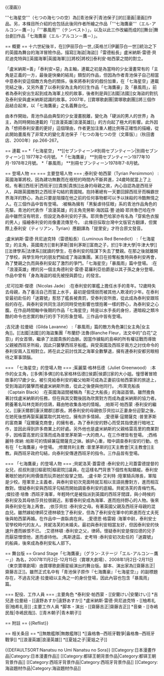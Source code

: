 {{漫画}}

'''七海星空'''（七つの海七つの空）為[[青池保子|青池保子]]的[[漫画|漫画]]作品。另，本條目所介紹的也包括此後同作者所繪之作品「'''七海鷹豪'''（エル･アルコン－鷹－）」「'''暴風雨'''（テンペスト）」，以及以此三作改編而成的[[舞台|舞台劇]]作品「七海鷹豪（エル･アルコン－鷹－）」。

== 概要 ==
十六世紀後半，在[[伊丽莎白一世_(英格兰)|伊麗莎白一世]]統治之下的英國為舞台的海洋冒險作品，描寫[[海盜|海盜]]「雷德船長」盧米納斯‧雷德‧貝尼迪克特與[[英國海軍|英國海軍]][[將校|將校]]泰利安‧帕西蒙之間的對立。

「盧米納斯=善」「泰利安=惡」為主軸，連載之初是為當時的少女漫畫常有的「主角是正義的一方，最後是快樂的結局」類型的作品，但因為作者青池保子自己相當中意泰利安這個敵方角色的關係，後來將泰利安的戲份加重，在「七海星空」連載完結之後，又另外畫了以泰利安為主角的衍生作品「七海鷹豪」及「暴風雨」，前者為泰利安出生起到成為海軍上校的故事，後者則是與[[法國|法國]]女海盜的對抗及泰利安與盧米納斯認識的故事。2007年，[[寶塚歌劇團|寶塚歌劇團]]將三個作品結合起來，以「七海鷹豪」之名義舞台化。

由本作開始，青池作品由典型的少女漫畫脫離，變化為「硬派的男人的世界」為主，為同時開始連載的「[[浪漫英雄|浪漫英雄]]」的方向起了極大的影響。此外因為「想把泰利安畫的更好」這個理由，作者更加注重人體比例等正確性的描繪，從此開始畫風有了非常大的變化<ref>青池保子『七つの海七つの空（文庫版）』（秋田書店、2000年）pp.266-267</ref>。

== 連載 ==
*「七海星空」
**[[セブンティーン#別冊セブンティーン|別冊セブンティーン]] 1977年2-6月號。
*「七海鷹豪」
**別冊セブンティーン1977年10月-1978年2月號。
*「暴風雨」
**別冊セブンティーン1978年7-8月號。

== 登場人物 ==
=== 主要登場人物 ===
;泰利安·帕西蒙（Tyrian Persimmon）
:英國海軍將校。因為建功無數而在極短的時間內不斷昇進，24歲時就當上了上校。有著[[西班牙|西班牙]][[貴族|貴族]]出身的母親之故，內心自認為是西班牙人，與跟英國敵對之西班牙勾結的賣國賊。抱持著總有一天要回歸西班牙而稱霸世界海洋的野心，為此只要是阻擋在他之前的任何事物都可以予以抹殺的冷酷無情之人。在三個作品中皆有登場。
:被稱為擁有「黑髮虐待狂眼」系的青池作品角色的先驅，青池的代表作「浪漫英雄」的主角克勞斯·海因茲·豐·迪姆·耶貝魯巴哈在作品中雖然沒有明言，但設定為泰利安的子孫。耶貝魯巴哈家亦有名為「穿紫色衣服的男人」描繪泰利安的肖像畫流傳至今。
:此條目採取台灣中文版官方翻譯，但實際上泰利安（ティリアン，Tyrian）應翻譯為「提里安」才符合原文發音。

;盧米納斯‧雷德‧貝尼迪克特（雷德船長）（Luminous Red Benedict）
:「七海星空」的主角，英國南方[[普利茅斯|普利茅斯]]富商之子，於[[牛津大學|牛津大學]][[法律學系|法律系]]就讀的學生，在泰利安的陰謀下失去了雙親。在那之後就離開了學校，與學生時代的朋友們組成了海盜集團。某日在掠奪船隻時與泰利安再會，為了雙親之仇而與泰利安起了激烈的爭鬥。「七海星空」「暴風雨」篇中登場。
:在「浪漫英雄」裡的另一個主角德利安‧雷德‧葛羅利亞伯爵是以其子孫之身分登場，作品中曾有「身為海盜的祖先被授與爵位」的發言。

;尼可拉斯‧傑德（Nicolas Jade）
:在泰利安的軍艦上擔任水手的青年。12歲時失去母親，為了養活自己而當上水手，最初是個懦弱而被其他人欺凌的少年。在泰利安最初赴任的「迷霧號」惹怒了艦長被責罰，受泰利安所救，從此成為泰利安跟班般的存在。與泰利安共同生活的同時受他影響也懷抱著一樣的野心，為泰利安之心腹。在作品時間軸中後期的作品「七海星空」時是以水手長的身份，連暗殺之類冷酷的命令也忠實的執行的手下的形象登場。三作品中皆有登場。

;吉兒達‧拉曼紐（Gilda Lavanne）
:「暴風雨」篇的敵方角色兼[[女主角|女主角]]。[[法國|法國]]的海盜集團「布蘭舒‧法魯(Blanche Fleur，法文中的"白花"之意)」的女首領，繼承了法國貴族的血脈。因當作據點的島嶼的所有權征戰而導致父親被西班牙所殺，因此只襲擊西班牙船艦。與受英國及西班牙兩方之討伐命令的泰利安兩人互相對立。將在此之前討伐其之海軍全數擊退，擁有連泰利安都另眼相待之軍事頭腦。

=== 「七海星空」的登場人物 ===
;茱麗葉‧格林伍德（Juliet Greenwood）
:本作的女主角，[[多佛|多佛]]的名家格林伍德[[侯爵|侯爵]]家的大小姐。憧憬著冒險故事的17歲少女。被引見給泰利安的繼父帕斯可成為正妻前往帕西蒙家的旅途上，受到海盜的襲擊而被盧米納斯所救，從此之後便與他同行。
;布萊克船長（Captain Black）
:在英國海盜間被稱為「影之大船長」的海盜首領。雖然擔負著討伐盧米納斯的任務，但在與其交戰後因為欣賞對方而成為盧米納斯的協力者。飼養著名叫林克斯的信鴿，藉由牠收集各地的情報。
;帕斯可‧帕西蒙
:泰利安的繼父。[[康沃爾郡|康沃爾郡]]郡長。將泰利安的母親依莎貝拉以正妻身份迎娶之後，在她死後想再娶茱麗葉取代其地位。擁有許多情婦。
;愛德華‧寇爾薩克
:普里茅斯的富商兼「寇爾薩克商會」的擁有者。為了泰利安的野心而受其指使進行暗地工作，並因此得到許多商業上的好處。另外他也是盧米納斯的父親格雷高里的商業對手，因格雷高里的沒落而成為普里茅斯第一大的商人。在三作裡皆有登場。
;西格麗特‧席納
:帕斯可的情婦兼寇爾薩克之妹。嫉妒心重，暗中調查泰利安的行動。也有在「七海鷹豪」中登場。
;修爾貝利主教
:普里茅斯的[[天主教會|天主教會]]主教。與西班牙政府勾結，向泰利安傳達西班牙的指令。三作品皆有登場。

=== 「七海鷹豪」的登場人物 ===
;貝妮洛芙‧蓋雷德
:泰利安的上司蓋雷德提督的女兒，叔叔則是[[樞密院|樞密院]]議員，在這樣名門背景下個性有點驕縱。泰利安著眼於她的利用價值而玩弄她於股掌之間。
;盧卡斯‧艾利特
:陸軍騎兵隊長，軍階是少校。陸軍至上主義者，與泰利安初次見面時就互相以言語挑釁對方，進而相互敵對。懷疑泰利安與西班牙勾結而開始調查泰利安的底細。貝妮洛芙的青梅竹馬。
;傑拉德‧培魯
:西班牙海軍，年輕時代是被指派到英國的西班牙間諜，與小時候的泰利安及其母依莎貝拉很親近。影響泰利安成為海軍、進而抱持野心的人物。後來與泰利安在海上再會。
;依莎貝拉
:泰利安之母。有著英國父親及西班牙母親的混血兒。雖然嫁給律師艾德林頓生了泰利安，但為了泰利安在軍中的昇進而在丈夫死後與帕西蒙再婚。在作品中一直臥病在床。
;愛德恩‧格雷姆
:海軍中尉，泰利安士官學校時代的友人。貝妮洛芙的未婚夫。最初與泰利安相當友好，但因泰利安的快速升遷而嫉恨不已。
;艾德林頓
:泰利安之父，律師。懷疑泰利安是傑拉德的兒子而厭惡憎恨他，進而虐待他。
;馬斯達茲、史考特
:泰利安初次赴任的「迷霧號」的船員，後來成為泰利安私人部下。

== 舞台版 ==
Grand Stage「七海鷹豪」（グラン･ステージ「エル･アルコン－鷹－」）為名，2007年11月2日-12月15日（寶塚大劇場）、2008年1月2日-2月11日（東京寶塚劇場）由寶塚歌劇團星組演出的舞台版。腳本、演出家為[[齋藤吉正|齋藤吉正]]。雖然正式名中有「青池保子原作『七海鷹豪』『七海星空』」的副標題存在，不過吉兒達‧拉曼紐以主角之一的身份登場，因此內容也包含「暴風雨」篇。

=== 配役、工作人員 ===
;主要角色
*泰利安‧帕西蒙 - [[安蘭けい|安蘭けい]]
*吉兒達‧拉曼紐 - [[遠野あすか|遠野あすか]]
*盧米納斯‧雷德‧貝尼迪克特 - [[柚希礼音|柚希礼音]]
;主要工作人員
*脚本・演出 - [[齋藤吉正|齋藤吉正]]
*音樂 - [[寺嶋民哉|寺嶋民哉]]、[[青木朝子|青木朝子]]

== 附註 ==
{{Reflist}}

== 相关条目 ==
*[[無敵艦隊|無敵艦隊]]
*[[盎格魯─西班牙戰爭|盎格魯─西班牙戰爭]]
*[[浪漫英雄|浪漫英雄]]
*[[夏娃之子|夏娃之子]]

{{DEFAULTSORT:Nanatsu no Umi Nanatsu no Sora}}
[[Category:日本漫畫作品|Category:日本漫畫作品]]
[[Category:都铎王朝背景作品|Category:都铎王朝背景作品]]
[[Category:西班牙背景作品|Category:西班牙背景作品]]
[[Category:海盜題材作品|Category:海盜題材作品]]